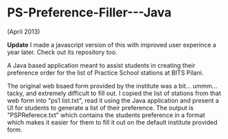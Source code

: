 # PS-Preference-Filler---Java
(April 2013)

**Update**
I made a javascript version of this with improved user experince a year later. Check out its repository too.

A Java based application meant to assist students in creating their preference order for the list of Practice School stations at BITS Pilani.

The original web bsaed form provided by the institute was a bit... ummm... tacky, and extremely difficult to fill out. I copied the list of stations from that web form into "ps1 list.txt", read it using the Java application and present a UI for students to generate a list of their preference. The output is "PSPReferece.txt" which contains the students preference in a format which makes it easier for them to fill it out on the default institute provided form.
